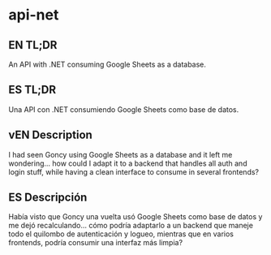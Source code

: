 # api-net
## EN TL;DR
An API with .NET consuming Google Sheets as a database.
## ES TL;DR
Una API con .NET consumiendo Google Sheets como base de datos.

## vEN Description
I had seen Goncy using Google Sheets as a database and it left me wondering... how could I adapt it to a backend that handles all auth and login stuff, while having a clean interface to consume in several frontends?
## ES Descripción
Había visto que Goncy una vuelta usó Google Sheets como base de datos y me dejó recalculando... cómo podría adaptarlo a un backend que maneje todo el quilombo de autenticación y logueo, mientras que en varios frontends, podría consumir una interfaz más limpia?

